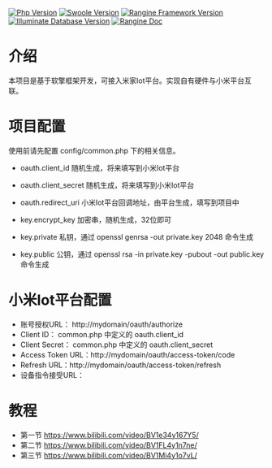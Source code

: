 [![Php Version](https://img.shields.io/badge/php-%3E=7.1-brightgreen.svg)](https://secure.php.net/)
[![Swoole Version](https://img.shields.io/badge/swoole-%3E=4.3.0-brightgreen.svg)](https://github.com/swoole/swoole-src)
[![Rangine Framework Version](https://img.shields.io/badge/rangine-%3E=0.0.1-brightgreen.svg)](https://github.com/we7coreteam/w7-rangine)
[![Illuminate Database Version](https://img.shields.io/badge/illuminate/database-%3E=5.6.0-brightgreen.svg)](https://github.com/illuminate/database)
[![Rangine Doc](https://img.shields.io/badge/docs-passing-green.svg?maxAge=2592000)](https://wiki.w7.cc/chapter/1?id=1175#)


# 介绍

本项目是基于软擎框架开发，可接入米家Iot平台。实现自有硬件与小米平台互联。

# 项目配置

使用前请先配置 config/common.php 下的相关信息。

 - oauth.client_id 随机生成，将来填写到小米Iot平台
 - oauth.client_secret 随机生成，将来填写到小米Iot平台
 - oauth.redirect_uri 小米Iot平台回调地址，由平台生成，填写到项目中


 - key.encrypt_key 加密串，随机生成，32位即可
 - key.private 私钥，通过 openssl genrsa -out private.key 2048 命令生成
 - key.public 公钥，通过 openssl rsa -in private.key -pubout -out public.key 命令生成


# 小米Iot平台配置

 - 账号授权URL： http://mydomain/oauth/authorize
 - Client ID： common.php 中定义的 oauth.client_id
 - Client Secret： common.php 中定义的 oauth.client_secret
 - Access Token URL：http://mydomain/oauth/access-token/code
 - Refresh URL：http://mydomain/oauth/access-token/refresh
 - 设备指令接受URL：


# 教程

 - 第一节 https://www.bilibili.com/video/BV1e34y167Y5/
 - 第二节 https://www.bilibili.com/video/BV1FL4y1n7ne/
 - 第三节 https://www.bilibili.com/video/BV1Mi4y1o7vL/











